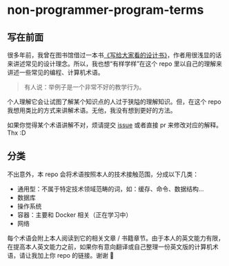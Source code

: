 # non-programmer-program-terms

## 写在前面

很多年前，我曾在图书馆借过一本书[《写给大家看的设计书》](https://book.douban.com/subject/26657933/)，作者用很浅显的话来讲述常见的设计理念。所以，我也想“有样学样”在这个 repo 里以自己的理解来讲述一些常见的编程、计算机术语。

> 有人说：举例子是一个非常不好的教学行为。

个人理解它会让试图了解某个知识点的人过于狭隘的理解知识。但，在这个 repo 我想用类比的方式来讲解术语。无他，我没有想到更好的方法。

如果你觉得某个术语讲解不对，烦请提交 [issue](https://github.com/whatis-geb/non-programmer-program-terms/issues) 或者直接 pr 来修改对应的解释。Thx :D

## 分类

不出意外，本 repo 会将术语按照本人的技术接触范围，分成以下几类：

* 通用型：不属于特定技术领域范畴的词，如：缓存、命令、数据结构…
* 数据库
* 操作系统
* 容器：主要和 Docker 相关（正在学习中）
* 网络

每个术语会附上本人阅读到它的相关文章 / 书籍章节。由于本人的英文能力有限，在提高本人英文能力之前，如果你有意向翻译或自己整理一份英文版的计算机术语，请让我加上你 repo 的链接。谢谢 🤩
